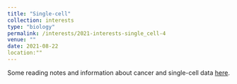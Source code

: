 ```yaml
---
title: "Single-cell"
collection: interests
type: "biology"
permalink: /interests/2021-interests-single_cell-4
venue: ""
date: 2021-08-22
location:""
---
```


Some reading notes and information about cancer and single-cell data <a href="https://mzufferey.github.io/single_cell/">here</a>.
